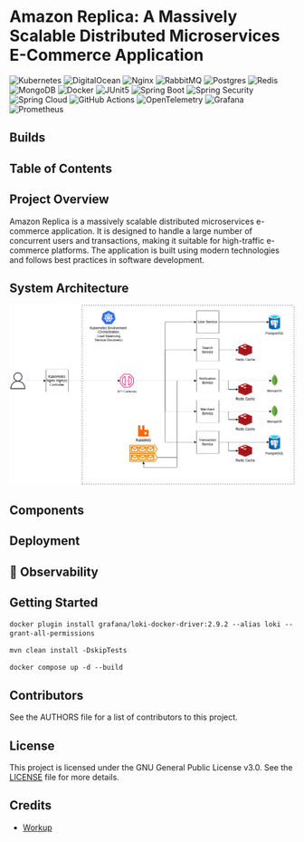 # Amazon Replica: A Massively Scalable Distributed Microservices E-Commerce Application

![Kubernetes](https://img.shields.io/badge/Kubernetes-326CE5.svg?style=for-the-badge&logo=kubernetes&logoColor=white)
![DigitalOcean](https://img.shields.io/badge/DigitalOcean-1433d6?style=for-the-badge&logo=digitalocean&logoColor=white&labelColor=1433d6)
![Nginx](https://img.shields.io/badge/Nginx-009639.svg?style=for-the-badge&logo=nginx&logoColor=white)
![RabbitMQ](https://img.shields.io/badge/RabbitMQ-%23FF6600.svg?style=for-the-badge&amp;logo=rabbitmq&amp;logoColor=white)
![Postgres](https://img.shields.io/badge/postgres-%23316192.svg?style=for-the-badge&logo=postgresql&logoColor=white)
![Redis](https://img.shields.io/badge/redis-%23DD0031.svg?style=for-the-badge&logo=redis&logoColor=white)
![MongoDB](https://img.shields.io/badge/MongoDB-%234ea94b.svg?style=for-the-badge&logo=mongodb&logoColor=white)
![Docker](https://img.shields.io/badge/Docker-2CA5E0?style=for-the-badge&logo=docker&logoColor=white)
![JUnit5](https://img.shields.io/badge/Junit5-25A162?style=for-the-badge&logo=junit5&logoColor=white)
![Spring Boot](https://img.shields.io/badge/Spring_Boot-F2F4F9?style=for-the-badge&logo=spring-boot)
![Spring Security](https://img.shields.io/badge/Spring_Security-6DB33F?style=for-the-badge&logo=Spring-Security&logoColor=white)
![Spring Cloud](https://img.shields.io/badge/Spring_Cloud-6DB33F.svg?style=for-the-badge&logo=spring&logoColor=white)
![GitHub Actions](https://img.shields.io/badge/Github%20Actions-282a2e?style=for-the-badge&logo=githubactions&logoColor=367cfe)
![OpenTelemetry](https://img.shields.io/badge/OpenTelemetry-000000.svg?style=for-the-badge&logo=opentelemetry&logoColor=white)
![Grafana](https://img.shields.io/badge/Grafana-F46800.svg?style=for-the-badge&logo=grafana&logoColor=white)
![Prometheus](https://img.shields.io/badge/Prometheus-000000?style=for-the-badge&logo=prometheus&labelColor=000000)

[//]: # (![Loki]&#40;https://img.shields.io/badge/Loki-FFCB2B.svg?style=for-the-badge&logo=grafana-loki&logoColor=black&#41;)

[//]: # (![Tempo]&#40;https://img.shields.io/badge/Tempo-3B4EFF.svg?style=for-the-badge&logo=grafana-tempo&logoColor=white&#41;)

## Builds

## Table of Contents

## Project Overview

Amazon Replica is a massively scalable distributed microservices e-commerce application. It is designed to handle a large number of concurrent users and transactions, making it suitable for high-traffic e-commerce platforms. The application is built using modern technologies and follows best practices in software development.

## System Architecture

![system_design](docs/images/architecture-diagram.png)

## Components

## Deployment

## 🔭 Observability

## Getting Started

```
docker plugin install grafana/loki-docker-driver:2.9.2 --alias loki --grant-all-permissions
```

```
mvn clean install -DskipTests
```

```
docker compose up -d --build
```

## Contributors

See the AUTHORS file for a list of contributors to this project.

## License

This project is licensed under the GNU General Public License v3.0. See the [LICENSE](./LICENSE) file for more details.

## Credits

- [Workup](https://github.com/Ahmad45123/workup/blob/main/README.md)